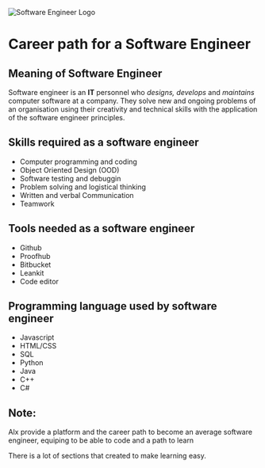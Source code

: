 ![Software Engineer Logo](https://www.pinterest.com/pin/336151559673901665/)

<!-- ALX program for an Intro to Software Engineer -->

# Career path for a Software Engineer

## Meaning of Software Engineer

Software engineer is an **IT** personnel who *designs, develops* and *maintains* computer software at a company.
They solve new and ongoing problems of an organisation using their creativity and technical skills with the application of the software engineer principles.

## Skills required as a software engineer

- Computer programming and coding
- Object Oriented Design (OOD)
- Software testing and debuggin
- Problem solving and logistical thinking
- Written and verbal Communication
- Teamwork

## Tools needed as a software engineer

- Github
- Proofhub
- Bitbucket
- Leankit
- Code editor

## Programming language used by software engineer

- Javascript
- HTML/CSS
- SQL
- Python
- Java
- C++
- C#

## Note:

Alx provide a platform and the career path to become an average software engineer, equiping to be able to code and a path to learn

There is a lot of sections that created to make learning easy.